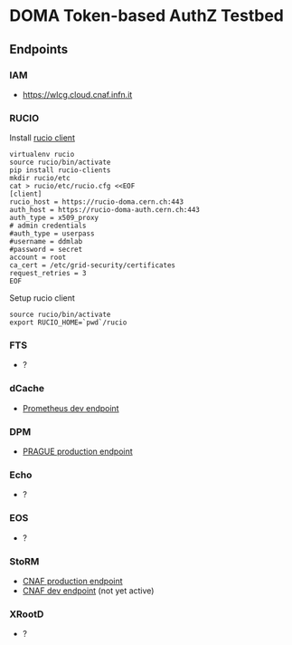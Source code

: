 # DOMA Token-based AuthZ Testbed 

## Endpoints

###  IAM

- https://wlcg.cloud.cnaf.infn.it

### RUCIO

Install [rucio client](https://rucio.readthedocs.io/en/latest/installing_clients.html)
```shell
virtualenv rucio
source rucio/bin/activate
pip install rucio-clients
mkdir rucio/etc
cat > rucio/etc/rucio.cfg <<EOF
[client]
rucio_host = https://rucio-doma.cern.ch:443
auth_host = https://rucio-doma-auth.cern.ch:443
auth_type = x509_proxy
# admin credentials
#auth_type = userpass
#username = ddmlab
#password = secret
account = root
ca_cert = /etc/grid-security/certificates
request_retries = 3
EOF
```
Setup rucio client
```shell
source rucio/bin/activate
export RUCIO_HOME=`pwd`/rucio
```

### FTS

- ?

### dCache

- [Prometheus dev endpoint](https://prometheus.desy.de:2443/VOs/wlcg)

### DPM

- [PRAGUE production endpoint](https://golias100.farm.particle.cz:443/dpm/farm.particle.cz/home/wlcg)

### Echo

- ?

### EOS

- ?

### StoRM

-  [CNAF production endpoint](https://xfer.cr.cnaf.infn.it:8443/wlcg)
-  [CNAF dev endpoint](https://storm.cloud.cnaf.infn.it/wlcg) (not yet active)
  
### XRootD

- ?
